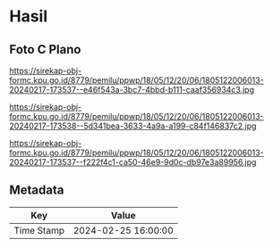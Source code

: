 # Hasil

## Foto C Plano

https://sirekap-obj-formc.kpu.go.id/8779/pemilu/ppwp/18/05/12/20/06/1805122006013-20240217-173537--e46f543a-3bc7-4bbd-b111-caaf356934c3.jpg

https://sirekap-obj-formc.kpu.go.id/8779/pemilu/ppwp/18/05/12/20/06/1805122006013-20240217-173538--5d341bea-3633-4a9a-a199-c84f146837c2.jpg

https://sirekap-obj-formc.kpu.go.id/8779/pemilu/ppwp/18/05/12/20/06/1805122006013-20240217-173537--f222f4c1-ca50-46e9-9d0c-db97e3a89956.jpg


## Metadata

| Key        | Value               |
| ---------- | ------------------- |
| Time Stamp | 2024-02-25 16:00:00 |



